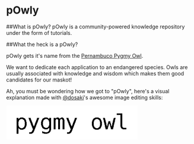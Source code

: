 pOwly
=====

##What is pOwly?
pOwly is a community-powered knowledge repository under the form of tutorials.

##What the heck is a pOwly?

pOwly gets it's name from the [Pernambuco Pygmy Owl](http://en.wikipedia.org/wiki/Pernambuco_pygmy_owl).

We want to dedicate each application to an endangered species. Owls are usually associated with knowledge and wisdom which makes them good candidates for our maskot!

Ah, you must be wondering how we got to "pOwly", here's a visual explanation made with [@dosaki](https://github.com/dosaki)'s awesome image editing skills:

<img src="https://raw.githubusercontent.com/eleutherian/pOwly/master/powly.gif" />
